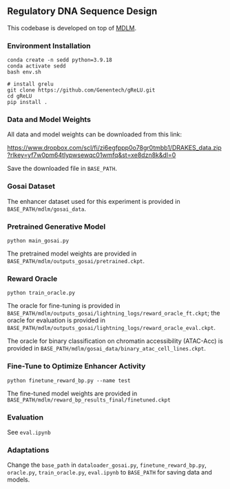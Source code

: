 ## Regulatory DNA Sequence Design
This codebase is developed on top of [MDLM](https://github.com/kuleshov-group/mdlm).

### Environment Installation
```
conda create -n sedd python=3.9.18
conda activate sedd
bash env.sh

# install grelu
git clone https://github.com/Genentech/gReLU.git
cd gReLU
pip install .
```

### Data and Model Weights
All data and model weights can be downloaded from this link:

https://www.dropbox.com/scl/fi/zi6egfppp0o78gr0tmbb1/DRAKES_data.zip?rlkey=yf7w0pm64tlypwsewqc01wmfq&st=xe8dzn8k&dl=0

Save the downloaded file in `BASE_PATH`.

### Gosai Dataset
The enhancer dataset used for this experiment is provided in `BASE_PATH/mdlm/gosai_data`.

### Pretrained Generative Model
```
python main_gosai.py
```
The pretrained model weights are provided in `BASE_PATH/mdlm/outputs_gosai/pretrained.ckpt`.

### Reward Oracle
```
python train_oracle.py
```
The oracle for fine-tuning is provided in `BASE_PATH/mdlm/outputs_gosai/lightning_logs/reward_oracle_ft.ckpt`; the oracle for evaluation is provided in `BASE_PATH/mdlm/outputs_gosai/lightning_logs/reward_oracle_eval.ckpt`.

The oracle for binary classification on chromatin accessibility (ATAC-Acc) is provided in `BASE_PATH/mdlm/gosai_data/binary_atac_cell_lines.ckpt`.


### Fine-Tune to Optimize Enhancer Activity
```
python finetune_reward_bp.py --name test
```
The fine-tuned model weights are provided in `BASE_PATH/mdlm/reward_bp_results_final/finetuned.ckpt`

### Evaluation
See `eval.ipynb`

### Adaptations
Change the `base_path` in `dataloader_gosai.py`, `finetune_reward_bp.py`, `oracle.py`, `train_oracle.py`, `eval.ipynb` to `BASE_PATH` for saving data and models.
